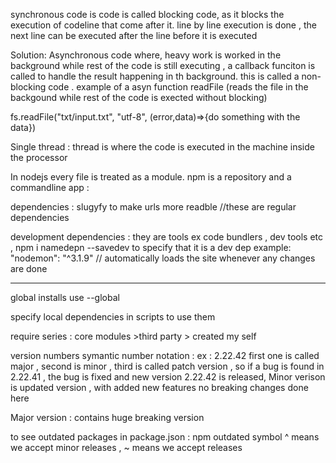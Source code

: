 synchronous code is code is called blocking code, as it blocks the execution of codeline that come after it. line by line execution is done , the next line can be executed after the line before it is executed 


Solution:  Asynchronous code where,  heavy work is worked in the background
while rest of the code is still executing , a callback funciton is called to handle the result happening in th background. this is called a non-blocking code . example of a asyn function readFile (reads the file in the backgound while rest of the code is exected without blocking)

fs.readFile("txt/input.txt", "utf-8", (error,data)=>{do something with the data})


Single thread : thread is where the code is executed in the machine inside the processor 


In nodejs every file is treated as a module.
npm is a repository and a commandline app :


dependencies : slugyfy to make urls more readble //these are regular dependencies 

development dependencies :  they are tools ex code bundlers , dev tools etc   , npm i namedepn --savedev to specify that it is a dev dep 
  example:  "nodemon": "^3.1.9"    // automatically loads the site whenever any changes are done 


------------------------------------------------------------------------------------------------------------------------------------------

global installs use --global 

specify local dependencies in scripts to use them

require series : core modules >third party > created my self

version numbers symantic number notation : ex : 2.22.42 
first one is called major , second is minor , third is called patch version  , so if a bug is found in 2.22.41 , the bug is fixed and new version 2.22.42 is released,
Minor verison is updated version , with added new features no breaking changes done here

Major version : contains huge breaking version 

to see outdated packages in package.json : npm outdated 
symbol ^ means we accept minor releases , ~ means we accept releases